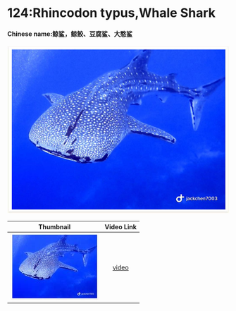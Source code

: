 # 124:Rhincodon typus,Whale Shark

#### Chinese name:鲸鲨，鲸鲛、豆腐鲨、大憨鲨

![](../.gitbook/assets/rhincodon-typus.jpg)

| Thumbnail | Video Link |
| :---: | :---: |
| ![](../.gitbook/assets/small-rhincodon-typus.jpg)  | [video](https://drive.google.com/open?id=1dj3bESgmnAcQPfWNzNtmO_JfLWGe7tbb) |

